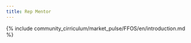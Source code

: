 ```yaml
---
title: Rep Mentor 
---
```


{% include community_cirriculum/market_pulse/FFOS/en/introduction.md %}

